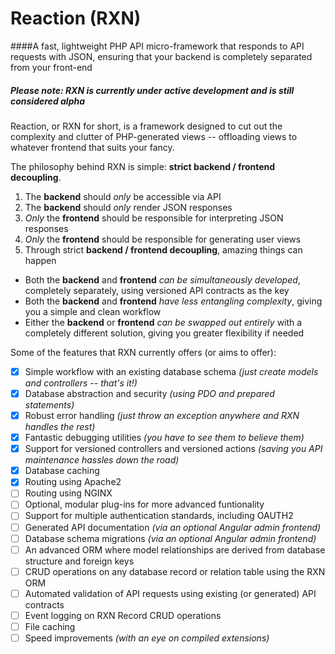 # Reaction (RXN)

####A fast, lightweight PHP API micro-framework that responds to API requests with JSON, ensuring that your backend is completely separated from your front-end

##### Please note: RXN is currently under active development and is still considered alpha

Reaction, or RXN for short, is a framework designed to cut out the complexity and clutter of PHP-generated views -- offloading views to whatever frontend that suits your fancy.

The philosophy behind RXN is simple: **strict backend / frontend decoupling**.

1. The **backend** should *only* be accessible via API
2. The **backend** should *only* render JSON responses
3. *Only* the **frontend** should be responsible for interpreting JSON responses
4. *Only* the **frontend** should be responsible for generating user views
5. Through strict **backend / frontend decoupling**, amazing things can happen
  *  Both the **backend** and **frontend** *can be simultaneously developed*, completely separately, using versioned API contracts as the key
  *  Both the **backend** and **frontend** *have less entangling complexity*, giving you a simple and clean workflow
  *  Either the **backend** or **frontend** *can be swapped out entirely* with a completely different solution, giving you greater flexibility if needed

Some of the features that RXN currently offers (or aims to offer):

- [X] Simple workflow with an existing database schema *(just create models and controllers -- that's it!)*
- [X] Database abstraction and security *(using PDO and prepared statements)*
- [X] Robust error handling *(just throw an exception anywhere and RXN handles the rest)*
- [X] Fantastic debugging utilities *(you have to see them to believe them)*
- [X] Support for versioned controllers and versioned actions *(saving you API maintenance hassles down the road)*
- [X] Database caching
- [X] Routing using Apache2
- [ ] Routing using NGINX
- [ ] Optional, modular plug-ins for more advanced funtionality
- [ ] Support for multiple authentication standards, including OAUTH2
- [ ] Generated API documentation *(via an optional Angular admin frontend)*
- [ ] Database schema migrations *(via an optional Angular admin frontend)*
- [ ] An advanced ORM where model relationships are derived from database structure and foreign keys
- [ ] CRUD operations on any database record or relation table using the RXN ORM
- [ ] Automated validation of API requests using existing (or generated) API contracts
- [ ] Event logging on RXN Record CRUD operations
- [ ] File caching
- [ ] Speed improvements *(with an eye on compiled extensions)*

